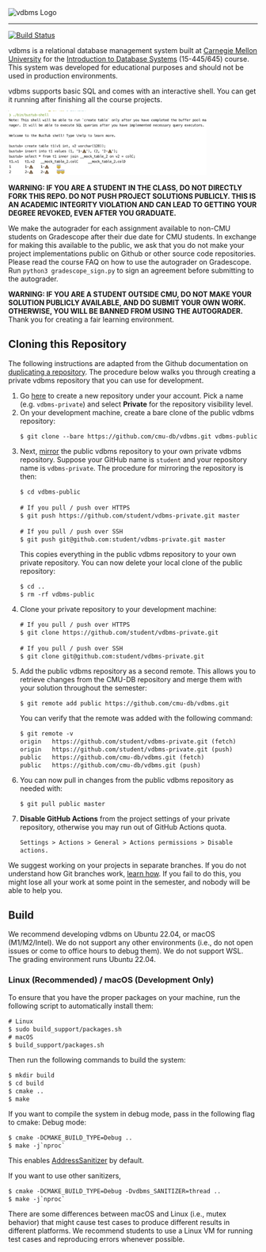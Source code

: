 <img src="logo/vdbms-whiteborder.svg" alt="vdbms Logo" height="200">

-----------------

[![Build Status](https://github.com/cmu-db/vdbms/actions/workflows/cmake.yml/badge.svg)](https://github.com/cmu-db/vdbms/actions/workflows/cmake.yml)

vdbms is a relational database management system built at [Carnegie Mellon University](https://db.cs.cmu.edu) for the [Introduction to Database Systems](https://15445.courses.cs.cmu.edu) (15-445/645) course. This system was developed for educational purposes and should not be used in production environments.

vdbms supports basic SQL and comes with an interactive shell. You can get it running after finishing all the course projects.

<img src="logo/sql.png" alt="vdbms SQL" width="400">

**WARNING: IF YOU ARE A STUDENT IN THE CLASS, DO NOT DIRECTLY FORK THIS REPO. DO NOT PUSH PROJECT SOLUTIONS PUBLICLY. THIS IS AN ACADEMIC INTEGRITY VIOLATION AND CAN LEAD TO GETTING YOUR DEGREE REVOKED, EVEN AFTER YOU GRADUATE.**

We make the autograder for each assignment available to non-CMU students on Gradescope after their due date for CMU students. In exchange for making this available to the public, we ask that you do not make your project implementations public on Github or other source code repositories. Please read the course FAQ on how to use the autograder on Gradescope. Run `python3 gradescope_sign.py` to sign an agreement before submitting to the autograder.

**WARNING: IF YOU ARE A STUDENT OUTSIDE CMU, DO NOT MAKE YOUR SOLUTION PUBLICLY AVAILABLE, AND DO SUBMIT YOUR OWN WORK. OTHERWISE, YOU WILL BE BANNED FROM USING THE AUTOGRADER.** Thank you for creating a fair learning environment.

## Cloning this Repository

The following instructions are adapted from the Github documentation on [duplicating a repository](https://docs.github.com/en/github/creating-cloning-and-archiving-repositories/creating-a-repository-on-github/duplicating-a-repository). The procedure below walks you through creating a private vdbms repository that you can use for development.

1. Go [here](https://github.com/new) to create a new repository under your account. Pick a name (e.g. `vdbms-private`) and select **Private** for the repository visibility level.
2. On your development machine, create a bare clone of the public vdbms repository:
   ```
   $ git clone --bare https://github.com/cmu-db/vdbms.git vdbms-public
   ```
3. Next, [mirror](https://git-scm.com/docs/git-push#Documentation/git-push.txt---mirror) the public vdbms repository to your own private vdbms repository. Suppose your GitHub name is `student` and your repository name is `vdbms-private`. The procedure for mirroring the repository is then:
   ```
   $ cd vdbms-public
   
   # If you pull / push over HTTPS
   $ git push https://github.com/student/vdbms-private.git master

   # If you pull / push over SSH
   $ git push git@github.com:student/vdbms-private.git master
   ```
   This copies everything in the public vdbms repository to your own private repository. You can now delete your local clone of the public repository:
   ```
   $ cd ..
   $ rm -rf vdbms-public
   ```
4. Clone your private repository to your development machine:
   ```
   # If you pull / push over HTTPS
   $ git clone https://github.com/student/vdbms-private.git

   # If you pull / push over SSH
   $ git clone git@github.com:student/vdbms-private.git
   ```
5. Add the public vdbms repository as a second remote. This allows you to retrieve changes from the CMU-DB repository and merge them with your solution throughout the semester:
   ```
   $ git remote add public https://github.com/cmu-db/vdbms.git
   ```
   You can verify that the remote was added with the following command:
   ```
   $ git remote -v
   origin	https://github.com/student/vdbms-private.git (fetch)
   origin	https://github.com/student/vdbms-private.git (push)
   public	https://github.com/cmu-db/vdbms.git (fetch)
   public	https://github.com/cmu-db/vdbms.git (push)
   ```
6. You can now pull in changes from the public vdbms repository as needed with:
   ```
   $ git pull public master
   ```
7. **Disable GitHub Actions** from the project settings of your private repository, otherwise you may run out of GitHub Actions quota.
   ```
   Settings > Actions > General > Actions permissions > Disable actions.
   ```

We suggest working on your projects in separate branches. If you do not understand how Git branches work, [learn how](https://git-scm.com/book/en/v2/Git-Branching-Basic-Branching-and-Merging). If you fail to do this, you might lose all your work at some point in the semester, and nobody will be able to help you.

## Build

We recommend developing vdbms on Ubuntu 22.04, or macOS (M1/M2/Intel). We do not support any other environments (i.e., do not open issues or come to office hours to debug them). We do not support WSL. The grading environment runs
Ubuntu 22.04.

### Linux (Recommended) / macOS (Development Only)

To ensure that you have the proper packages on your machine, run the following script to automatically install them:

```
# Linux
$ sudo build_support/packages.sh
# macOS
$ build_support/packages.sh
```

Then run the following commands to build the system:

```
$ mkdir build
$ cd build
$ cmake ..
$ make
```

If you want to compile the system in debug mode, pass in the following flag to cmake:
Debug mode:

```
$ cmake -DCMAKE_BUILD_TYPE=Debug ..
$ make -j`nproc`
```
This enables [AddressSanitizer](https://github.com/google/sanitizers) by default.

If you want to use other sanitizers,

```
$ cmake -DCMAKE_BUILD_TYPE=Debug -Dvdbms_SANITIZER=thread ..
$ make -j`nproc`
```

There are some differences between macOS and Linux (i.e., mutex behavior) that might cause test cases
to produce different results in different platforms. We recommend students to use a Linux VM for running
test cases and reproducing errors whenever possible.
